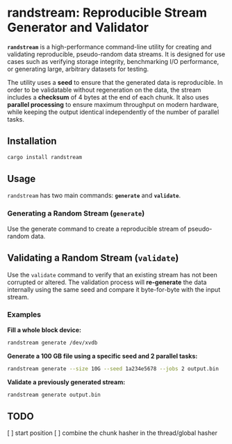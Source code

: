 # randstream: Reproducible Stream Generator and Validator

**`randstream`** is a high-performance command-line utility for creating and
validating reproducible, pseudo-random data streams. It is designed for use
cases such as verifying storage integrity, benchmarking I/O performance, or
generating large, arbitrary datasets for testing.

The utility uses a **seed** to ensure that the generated data is reproducible.
In order to be validatable without regeneration on the data, the stream includes
a **checksum** of 4 bytes at the end of each chunk.
It also uses **parallel processing** to ensure maximum throughput on modern
hardware, while keeping the output identical independently of the number of
parallel tasks.

## Installation

```bash
cargo install randstream
````

## Usage

`randstream` has two main commands: **`generate`** and **`validate`**.

### Generating a Random Stream (`generate`)

Use the generate command to create a reproducible stream of pseudo-random data.

## Validating a Random Stream (`validate`)

Use the `validate` command to verify that an existing stream has not been
corrupted or altered. The validation process will **re-generate** the data
internally using the same seed and compare it byte-for-byte with the input
stream.

### Examples

**Fill a whole block device:**

```bash
randstream generate /dev/xvdb
```

**Generate a 100 GB file using a specific seed and 2 parallel tasks:**

```bash
randstream generate --size 10G --seed 1a234e5678 --jobs 2 output.bin
```

**Validate a previously generated stream:**

```bash
randstream generate output.bin
```

## TODO

[ ] start position
[ ] combine the chunk hasher in the thread/global hasher

